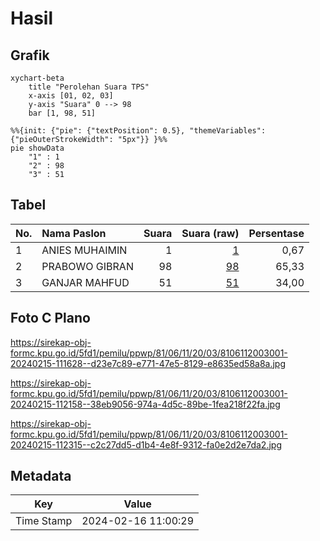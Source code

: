 # Hasil

## Grafik

```mermaid
xychart-beta
    title "Perolehan Suara TPS"
    x-axis [01, 02, 03]
    y-axis "Suara" 0 --> 98
    bar [1, 98, 51]
```

```mermaid
%%{init: {"pie": {"textPosition": 0.5}, "themeVariables": {"pieOuterStrokeWidth": "5px"}} }%%
pie showData
    "1" : 1
    "2" : 98
    "3" : 51
```

## Tabel

| No. | Nama Paslon    | Suara | Suara (raw) | Persentase |
|:--- |:-------------- | -----:| -----------:| ----------:|
| 1   | ANIES MUHAIMIN | 1     | [1][p-1]    | 0,67       |
| 2   | PRABOWO GIBRAN | 98    | [98][p-2]   | 65,33      |
| 3   | GANJAR MAHFUD  | 51    | [51][p-3]   | 34,00      |


[p-1]: https://github.com/gigit-pemilu/pemilu-2024-81-maluku/blob/main/pilpres/hitung-suara/sub/81-maluku/sub/06-seram-bagian-barat/sub/11-elpaputih/sub/2003-wasia/sub/001-tps/sub/paslon-1.txt
[p-2]: https://github.com/gigit-pemilu/pemilu-2024-81-maluku/blob/main/pilpres/hitung-suara/sub/81-maluku/sub/06-seram-bagian-barat/sub/11-elpaputih/sub/2003-wasia/sub/001-tps/sub/paslon-2.txt
[p-3]: https://github.com/gigit-pemilu/pemilu-2024-81-maluku/blob/main/pilpres/hitung-suara/sub/81-maluku/sub/06-seram-bagian-barat/sub/11-elpaputih/sub/2003-wasia/sub/001-tps/sub/paslon-3.txt

## Foto C Plano

https://sirekap-obj-formc.kpu.go.id/5fd1/pemilu/ppwp/81/06/11/20/03/8106112003001-20240215-111628--d23e7c89-e771-47e5-8129-e8635ed58a8a.jpg

https://sirekap-obj-formc.kpu.go.id/5fd1/pemilu/ppwp/81/06/11/20/03/8106112003001-20240215-112158--38eb9056-974a-4d5c-89be-1fea218f22fa.jpg

https://sirekap-obj-formc.kpu.go.id/5fd1/pemilu/ppwp/81/06/11/20/03/8106112003001-20240215-112315--c2c27dd5-d1b4-4e8f-9312-fa0e2d2e7da2.jpg


## Metadata

| Key        | Value               |
| ---------- | ------------------- |
| Time Stamp | 2024-02-16 11:00:29 |



